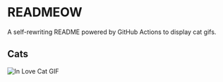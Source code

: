 # READMEOW

A self-rewriting README powered by GitHub Actions to display cat gifs.

## Cats

![In Love Cat GIF](https://media1.giphy.com/media/v1.Y2lkPTlhY2QwMmRhbHY5Y2Npbm9wMjNmNGJidjNsMmk2dWV2cDhjZ3EzMndpaGY4Z3l0ciZlcD12MV9naWZzX3NlYXJjaCZjdD1n/MDJ9IbxxvDUQM/200.gif)
